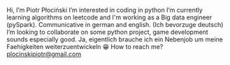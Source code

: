Hi, I’m Piotr Płociński
I’m interested in coding in python
I’m currently learning algorithms on leetcode and
I'm working as a Big data engineer (pySpark).
Communicative in german and english. (Ich bevorzuge deutsch)
I’m looking to collaborate on some python project,
game development sounds especially good.
Ja, eigentlich brauche ich ein Nebenjob um meine Faehigkeiten weiterzuentwickeln 😁
How to reach me? plocinskipiotr@gmail.com

<!---
plocinskipiotr/plocinskipiotr is a ✨ special ✨ repository because its `README.md` (this file) appears on your GitHub profile.
You can click the Preview link to take a look at your changes.
--->
